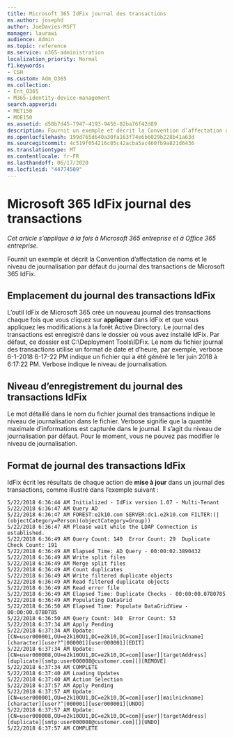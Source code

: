 ```yaml
---
title: Microsoft 365 IdFix journal des transactions
ms.author: josephd
author: JoeDavies-MSFT
manager: laurawi
audience: Admin
ms.topic: reference
ms.service: o365-administration
localization_priority: Normal
f1.keywords:
- CSH
ms.custom: Adm_O365
ms.collection:
- Ent_O365
- M365-identity-device-management
search.appverid:
- MET150
- MOE150
ms.assetid: d58b7d45-7947-4193-9456-82ba76f42d89
description: Fournit un exemple et décrit la Convention d’affectation de noms et le niveau de journalisation par défaut du journal des transactions de Microsoft 365 IdFix.
ms.openlocfilehash: 199d765d640a30fa163f74e6b6029b228b41a63d
ms.sourcegitcommit: 4c519f054216c05c42acba5ac460fb9a821d6436
ms.translationtype: MT
ms.contentlocale: fr-FR
ms.lasthandoff: 06/17/2020
ms.locfileid: "44774509"
---
```

# <a name="microsoft-365-idfix-transaction-log"></a>Microsoft 365 IdFix journal des transactions

*Cet article s’applique à la fois à Microsoft 365 entreprise et à Office 365 entreprise.*

Fournit un exemple et décrit la Convention d’affectation de noms et le niveau de journalisation par défaut du journal des transactions de Microsoft 365 IdFix.
  
## <a name="idfix-transaction-log-location"></a>Emplacement du journal des transactions IdFix

L’outil IdFix de Microsoft 365 crée un nouveau journal des transactions chaque fois que vous cliquez sur **appliquer** dans IdFix et que vous appliquez les modifications à la forêt Active Directory. Le journal des transactions est enregistré dans le dossier où vous avez installé IdFix. Par défaut, ce dossier est C:\Deployment Tools\IDFix. Le nom du fichier journal des transactions utilise un format de date et d’heure, par exemple, verbose 6-1-2018 6-17-22 PM indique un fichier qui a été généré le 1er juin 2018 à 6:17:22 PM. Verbose indique le niveau de journalisation. 
  
## <a name="idfix-transaction-log-logging-level"></a>Niveau d’enregistrement du journal des transactions IdFix

Le mot détaillé dans le nom du fichier journal des transactions indique le niveau de journalisation dans le fichier. Verbose signifie que la quantité maximale d’informations est capturée dans le journal. Il s’agit du niveau de journalisation par défaut. Pour le moment, vous ne pouvez pas modifier le niveau de journalisation.
  
## <a name="idfix-transaction-log-format"></a>Format de journal des transactions IdFix

IdFix écrit les résultats de chaque action de **mise à jour** dans un journal des transactions, comme illustré dans l’exemple suivant :
  
```
5/22/2018 6:36:44 AM Initialized - IdFix version 1.07 - Multi-Tenant
5/22/2018 6:36:47 AM Query AD
5/22/2018 6:36:47 AM FOREST:e2k10.com SERVER:dc1.e2k10.com FILTER:(|(objectCategory=Person)(objectCategory=Group))
5/22/2018 6:36:47 AM Please wait while the LDAP Connection is established.
5/22/2018 6:36:49 AM Query Count: 140  Error Count: 29  Duplicate Check Count: 191
5/22/2018 6:36:49 AM Elapsed Time: AD Query - 00:00:02.3890432
5/22/2018 6:36:49 AM Write split files
5/22/2018 6:36:49 AM Merge split files
5/22/2018 6:36:49 AM Count duplicates
5/22/2018 6:36:49 AM Write filtered duplicate objects
5/22/2018 6:36:49 AM Read filtered duplicate objects
5/22/2018 6:36:49 AM Read error file
5/22/2018 6:36:49 AM Elapsed Time: Duplicate Checks - 00:00:00.0780785
5/22/2018 6:36:49 AM Populating DataGrid
5/22/2018 6:36:50 AM Elapsed Time: Populate DataGridView - 00:00:00.0780785
5/22/2018 6:36:50 AM Query Count: 140  Error Count: 53
5/22/2018 6:37:34 AM Apply Pending
5/22/2018 6:37:34 AM Update: [CN=user000001,OU=e2k10OU1,DC=e2k10,DC=com][user][mailnickname][character][user?^|000001][user000001][EDIT]
5/22/2018 6:37:34 AM Update: [CN=user000008,OU=e2k10OU1,DC=e2k10,DC=com][user][targetAddress][duplicate][smtp:user000008@customer.com][][REMOVE]
5/22/2018 6:37:34 AM COMPLETE
5/22/2018 6:37:40 AM Loading Updates
5/22/2018 6:37:40 AM Action Selection
5/22/2018 6:37:57 AM Apply Pending
5/22/2018 6:37:57 AM Update: [CN=user000001,OU=e2k10OU1,DC=e2k10,DC=com][user][mailnickname][character][user?^|000001][user000001][UNDO]
5/22/2018 6:37:57 AM Update: [CN=user000008,OU=e2k10OU1,DC=e2k10,DC=com][user][targetAddress][duplicate][smtp:user000008@customer.com][][UNDO]
5/22/2018 6:37:57 AM COMPLETE
```